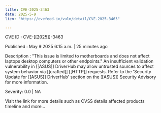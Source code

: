 ```yaml
---
title: CVE-2025-3463
date: 2025-5-9
lien: "https://cvefeed.io/vuln/detail/CVE-2025-3463"

---
```


CVE ID : CVE-[[2025]]-3463

Published :  May 9
2025
6:15 a.m. | 25 minutes ago

Description : "This issue is limited to motherboards and does not affect laptops
desktop computers
or other endpoints." An insufficient validation vulnerability in  [[ASUS]] DriverHub may allow untrusted sources to affect system behavior via  [[crafted]]  [[HTTP]] requests.
Refer to the 'Security Update for  [[ASUS]] DriverHub' section on the  [[ASUS]] Security Advisory for more information.

Severity: 0.0 | NA

Visit the link for more details
such as CVSS details
affected products
timeline
and more...
